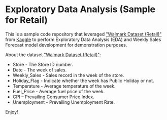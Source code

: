 # Exploratory Data Analysis (Sample for Retail)

This is a sample code repository that leveraged ["Walmark Dataset (Retail)"](https://www.kaggle.com/datasets/rutuspatel/walmart-dataset-retail) from [Kaggle](https://www.kaggle.com/) to perform Exploratory Data Analysis (EDA) and Weekly Sales Forecast model development for demonstration purposes.

About the dataset ["Walmark Dataset (Retail)"](https://www.kaggle.com/datasets/rutuspatel/walmart-dataset-retail):
* Store - The Store ID number.
* Date - The week of sales.
* Weekly_Sales - Sales record in the week of the store.
* Holiday_Flag - Indicate whether the week has Public Holiday or not.
* Temperature - Average temperature of the week.
* Fuel_Price - Average fuel price of the week.
* CPI – Prevailing Consumer Price Index.
* Unemployment - Prevailing Unemployment Rate.

Enjoy!
